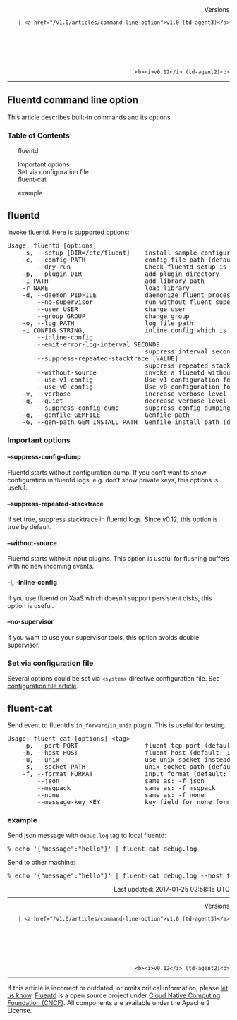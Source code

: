 <article>
<div style="text-align:right">
<div style="text-align:right">
Versions 
  
    
    | <a href="/v1.0/articles/command-line-option">v1.0 (td-agent3)</a>
    
  

  

  
    
    | <b><i>v0.12</i> (td-agent2)<b>
</b></b>
</div>
</div>
<hr size="1" style="margin-top: 10px; margin-bottom: 10px; color: rgba(0, 0, 0, .15);"/>
<hgroup>
<h1>Fluentd command line option</h1>
</hgroup>
<p>This article describes built-in commands and its options</p>
<a name="fluentd"></a>
<section id="table-of-contents"><h3>Table of Contents</h3>
<ul id="toc">
<li class="toc-item"><a href="#fluentd">fluentd</a></li>
<ul class="sub-toc">
<li class="sub-toc-item"><a href="#important-options">Important options</a></li>
<li class="sub-toc-item"><a href="#set-via-configuration-file">Set via configuration file</a></li>
</ul>
<li class="toc-item"><a href="#fluent-cat">fluent-cat</a></li>
<ul class="sub-toc">
<li class="sub-toc-item"><a href="#example">example</a></li>
</ul>
</ul>
</section>
<h2>fluentd</h2>
<p>Invoke fluentd. Here is supported options:</p>
<pre class="CodeRay">Usage: fluentd [options]
    -s, --setup [DIR=/etc/fluent]    install sample configuration file to the directory`
    -c, --config PATH                config file path (default: /etc/fluent/fluent.conf)
        --dry-run                    Check fluentd setup is correct or not
    -p, --plugin DIR                 add plugin directory
    -I PATH                          add library path
    -r NAME                          load library
    -d, --daemon PIDFILE             daemonize fluent process
        --no-supervisor              run without fluent supervisor
        --user USER                  change user
        --group GROUP                change group
    -o, --log PATH                   log file path
    -i CONFIG_STRING,                inline config which is appended to the config file on-fly
        --inline-config
        --emit-error-log-interval SECONDS
                                     suppress interval seconds of emit error logs
        --suppress-repeated-stacktrace [VALUE]
                                     suppress repeated stacktrace
        --without-source             invoke a fluentd without input plugins
        --use-v1-config              Use v1 configuration format (default)
        --use-v0-config              Use v0 configuration format
    -v, --verbose                    increase verbose level (-v: debug, -vv: trace)
    -q, --quiet                      decrease verbose level (-q: warn, -qq: error)
        --suppress-config-dump       suppress config dumping when fluentd starts
    -g, --gemfile GEMFILE            Gemfile path
    -G, --gem-path GEM_INSTALL_PATH  Gemfile install path (default: $(dirname $gemfile)/vendor/bundle)
</pre>
<a name="important-options"></a><h3>Important options</h3>
<h4>–suppress-config-dump</h4>
<p>Fluentd starts without configuration dump. If you don’t want to show configuration in fluentd logs,
e.g. don’t show private keys, this options is useful.</p>
<h4>–suppress-repeated-stacktrace</h4>
<p>If set true, suppress stacktrace in fluentd logs. Since v0.12, this option is true by default.</p>
<h4>–without-source</h4>
<p>Fluentd starts without input plugins. This option is useful for flushing buffers with no new incoming events.</p>
<h4>-i, –inline-config</h4>
<p>If you use fluentd on XaaS which doesn’t support persistent disks, this option is useful.</p>
<h4>–no-supervisor</h4>
<p>If you want to use your supervisor tools, this option avoids double supervisor.</p>
<a name="set-via-configuration-file"></a><h3>Set via configuration file</h3>
<p>Several options could be set via <code>&lt;system&gt;</code> directive configuration file.
See <a href="/articles/config-file#4-set-system-wide-configuration-the-ldquosystemrdquo-directive">configuration file article</a>.</p>
<a name="fluent-cat"></a><h2>fluent-cat</h2>
<p>Send event to fluentd’s <code>in_forward</code>/<code>in_unix</code> plugin. This is useful for testing.</p>
<pre class="CodeRay">Usage: fluent-cat [options] &lt;tag&gt;
    -p, --port PORT                  fluent tcp port (default: 24224)
    -h, --host HOST                  fluent host (default: 127.0.0.1)
    -u, --unix                       use unix socket instead of tcp
    -s, --socket PATH                unix socket path (default: /var/run/fluent/fluent.sock)
    -f, --format FORMAT              input format (default: json)
        --json                       same as: -f json
        --msgpack                    same as: -f msgpack
        --none                       same as: -f none
        --message-key KEY            key field for none format (default: message)
</pre>
<a name="example"></a><h3>example</h3>
<p>Send json message with <code>debug.log</code> tag to local fluentd:</p>
<pre class="CodeRay">% echo '{"message":"hello"}' | fluent-cat debug.log
</pre>
<p>Send to other machine:</p>
<pre class="CodeRay">% echo '{"message":"hello"}' | fluent-cat debug.log --host testserver --port 24225
</pre>
<div style="text-align:right">
  Last updated: 2017-01-25 02:58:15 UTC
  </div>
<hr size="1" style="margin-top: 10px; margin-bottom: 10px; color: rgba(0, 0, 0, .15);"/>
<div style="text-align:right">
Versions 
  
    
    | <a href="/v1.0/articles/command-line-option">v1.0 (td-agent3)</a>
    
  

  

  
    
    | <b><i>v0.12</i> (td-agent2)<b>
</b></b>
</div>
<hr size="1" style="margin-top: 10px; margin-bottom: 10px; color: rgba(0, 0, 0, .15);"/>
<p>
    If this article is incorrect or outdated, or omits critical information, please <a href="https://github.com/fluent/fluentd-docs/issues?state=open">let us know</a>. <a href="http://www.fluentd.org/">Fluentd</a> is a  open source project under <a href="https://cncf.io/">Cloud Native Computing Foundation (CNCF)</a>. All components are available under the Apache 2 License.
  </p>
</article>